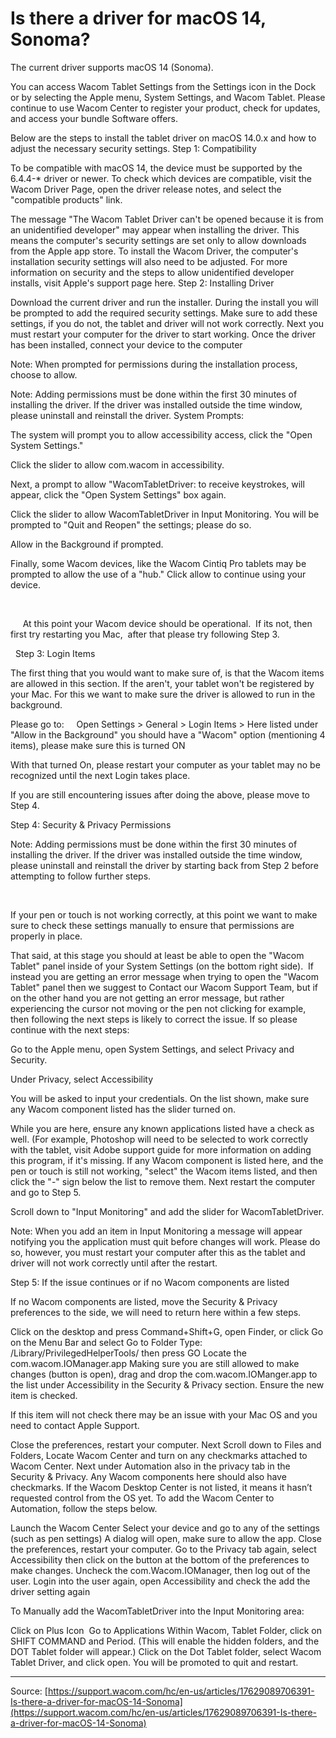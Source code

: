 # Is there a driver for macOS 14, Sonoma?

The current driver supports macOS 14 (Sonoma). 


You can access Wacom Tablet Settings from the Settings icon in the Dock or by selecting the Apple menu, System Settings, and Wacom Tablet. Please continue to use Wacom Center to register your product, check for updates, and access your bundle Software offers.


Below are the steps to install the tablet driver on macOS 14.0.x and how to adjust the necessary security settings.
Step 1: Compatibility


To be compatible with macOS 14, the device must be supported by the 6.4.4-* driver or newer. To check which devices are compatible, visit the Wacom Driver Page, open the driver release notes, and select the "compatible products" link.


The message "The Wacom Tablet Driver can't be opened because it is from an unidentified developer" may appear when installing the driver. This means the computer's security settings are set only to allow downloads from the Apple app store. To install the Wacom Driver, the computer's installation security settings will also need to be adjusted. For more information on security and the steps to allow unidentified developer installs, visit Apple's support page here.
Step 2: Installing Driver

Download the current driver and run the installer.
During the install you will be prompted to add the required security settings. Make sure to add these settings, if you do not, the tablet and driver will not work correctly.
Next you must restart your computer for the driver to start working.
Once the driver has been installed, connect your device to the computer



Note: When prompted for permissions during the installation process, choose to allow.


Note: Adding permissions must be done within the first 30 minutes of installing the driver. If the driver was installed outside the time window, please uninstall and reinstall the driver.
System Prompts:

The system will prompt you to allow accessibility access, click the "Open System Settings."




Click the slider to allow com.wacom in accessibility.




Next, a prompt to allow "WacomTabletDriver: to receive keystrokes, will appear, click the "Open System Settings" box again.




Click the slider to allow WacomTabletDriver in Input Monitoring. You will be prompted to "Quit and Reopen" the settings; please do so.

Allow in the Background if prompted.







Finally, some Wacom devices, like the Wacom Cintiq Pro tablets may be prompted to allow the use of a "hub." Click allow to continue using your device.







 



     At this point your Wacom device should be operational.  If its not, then first try restarting you Mac,  after that please try following Step 3. 


 
Step 3: Login Items


The first thing that you would want to make sure of, is that the Wacom items are allowed in this section. If the aren't, your tablet won't be registered by your Mac. For this we want to make sure the driver is allowed to run in the background.


Please go to:     Open Settings > General > Login Items > Here listed under "Allow in the Background" you should have a "Wacom" option (mentioning 4 items), please make sure this is turned ON




With that turned On, please restart your computer as your tablet may no be recognized until the next Login takes place.

If you are still encountering issues after doing the above, please move to Step 4.



Step 4: Security & Privacy Permissions



Note: Adding permissions must be done within the first 30 minutes of installing the driver. If the driver was installed outside the time window, please uninstall and reinstall the driver by starting back from Step 2 before attempting to follow further steps.


 


If your pen or touch is not working correctly, at this point we want to make sure to check these settings manually to ensure that permissions are properly in place.


That said, at this stage you should at least be able to open the "Wacom Tablet" panel inside of your System Settings (on the bottom right side).  If instead you are getting an error message when trying to open the "Wacom Tablet" panel then we suggest to Contact our Wacom Support Team, but if on the other hand you are not getting an error message, but rather experiencing the cursor not moving or the pen not clicking for example, then following the next steps is likely to correct the issue. If so please continue with the next steps:



Go to the Apple menu, open System Settings, and select Privacy and Security.

Under Privacy, select Accessibility 

You will be asked to input your credentials. On the list shown, make sure any Wacom component listed has the slider turned on.

While you are here, ensure any known applications listed have a check as well. (For example, Photoshop will need to be selected to work correctly with the tablet, visit Adobe support guide for more information on adding this program, if it's missing.
If any Wacom component is listed here, and the pen or touch is still not working, "select" the Wacom items listed, and then click the "-" sign below the list to remove them. Next restart the computer and go to Step 5. 




Scroll down to "Input Monitoring" and add the slider for WacomTabletDriver.


Note: When you add an item in Input Monitoring a message will appear notifying you the application must quit before changes will work. Please do so, however, you must restart your computer after this as the tablet and driver will not work correctly until after the restart.



Step 5: If the issue continues or if no Wacom components are listed


If no Wacom components are listed, move the Security & Privacy preferences to the side, we will need to return here within a few steps.

Click on the desktop and press Command+Shift+G, open Finder, or click Go on the Menu Bar and select Go to Folder
Type: /Library/PrivilegedHelperTools/ then press GO
Locate the com.wacom.IOManager.app
Making sure you are still allowed to make changes (button is open), drag and drop the com.wacom.IOManger.app to the list under Accessibility in the Security & Privacy section. Ensure the new item is checked.

If this item will not check there may be an issue with your Mac OS and you need to contact Apple Support.


Close the preferences, restart your computer.
Next Scroll down to Files and Folders, Locate Wacom Center and turn on any checkmarks attached to Wacom Center.
Next under Automation also in the privacy tab in the Security & Privacy. Any Wacom components here should also have checkmarks. If the Wacom Desktop Center is not listed, it means it hasn’t requested control from the OS yet. To add the Wacom Center to Automation, follow the steps below.

Launch the Wacom Center
Select your device and go to any of the settings (such as pen settings)
A dialog will open, make sure to allow the app.
Close the preferences, restart your computer.
Go to the Privacy tab again, select Accessibility then click on the button at the bottom of the preferences to make changes.
Uncheck the com.Wacom.IOManager, then log out of the user.
Login into the user again, open Accessibility and check the add the driver setting again

To Manually add the WacomTabletDriver into the Input Monitoring area:

Click on Plus Icon
 Go to Applications
Within Wacom, Tablet Folder, click on SHIFT COMMAND and Period. (This will enable the hidden folders, and the DOT Tablet folder will appear.)
Click on the Dot Tablet folder, select Wacom Tablet Driver, and click open.
You will be promoted to quit and restart.

---
Source: [https://support.wacom.com/hc/en-us/articles/17629089706391-Is-there-a-driver-for-macOS-14-Sonoma](https://support.wacom.com/hc/en-us/articles/17629089706391-Is-there-a-driver-for-macOS-14-Sonoma)
